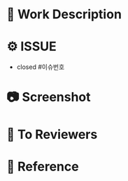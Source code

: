 # 📄 Work Description
<!-- 작업에 대한 설명을 작성해주세요 -->

# ⚙️ ISSUE
- closed #이슈번호


# 📷 Screenshot
<!-- ex) 스웨거, 포스트맨 등의 기록을 첨부해주세요 -->


# 💬 To Reviewers
<!-- 리뷰어에게 하고싶은 말 -->


# 🔗 Reference
<!-- 문제를 해결하면서 도움이 되었거나, 참고했던 사이트(코드링크)를 첨부해주세요 -->